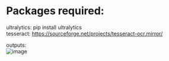 # Packages required:
ultralytics: pip install ultralytics  
tesseract: https://sourceforge.net/projects/tesseract-ocr.mirror/  

outputs:  
![image](https://github.com/vaibhavshekar/Captcha-Crack/assets/88209015/84e24b57-1488-4968-985d-3863a57f95ed)


